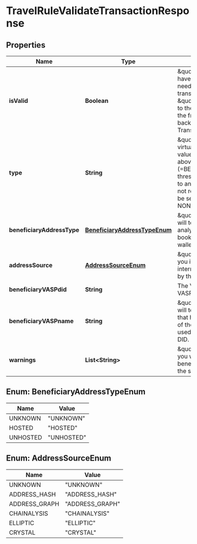

# TravelRuleValidateTransactionResponse


## Properties

| Name | Type | Description | Notes |
|------------ | ------------- | ------------- | -------------|
|**isValid** | **Boolean** | \&quot;isValid\&quot; will tell you if you have collected all the information needed for the travel rule data transfer. Once this field &#x3D; \&quot;true\&quot;, you can move on to the next step which is to transfer the front-end information to your back-end and perform Travel Rule Transaction create |  |
|**type** | **String** | \&quot;type\&quot; will tell you if the virtual asset value converted to FIAT value of the withdrawal request is above (&#x3D;TRAVELRULE) or below (&#x3D;BELOW_THRESHOLD) the threshold in your jurisdiction. If it is to an unhosted wallet which does not require travel rule information to be sent and only collected, it will say NON_CUSTODIAL. |  |
|**beneficiaryAddressType** | [**BeneficiaryAddressTypeEnum**](#BeneficiaryAddressTypeEnum) | \&quot;beneficiaryAddressType\&quot; will tell you if your blockchain analytics provider or internal address book has been able to identify the wallet address. |  |
|**addressSource** | [**AddressSourceEnum**](#AddressSourceEnum) | \&quot;addressSource\&quot; will tell you if the address was found in your internal address book or identified by the blockchain analytics provider. |  |
|**beneficiaryVASPdid** | **String** | The VASP DID of the beneficiary VASP |  |
|**beneficiaryVASPname** | **String** | \&quot;beneficiaryVASPname\&quot; will tell you the name of the VASP that has been identified as the owner of the wallet address. This name is used in a subsequent call to get its DID. |  |
|**warnings** | **List&lt;String&gt;** | \&quot;errors/warnings\&quot; will tell you what information about the beneficiary you need to collect from the sender. |  |



## Enum: BeneficiaryAddressTypeEnum

| Name | Value |
|---- | -----|
| UNKNOWN | &quot;UNKNOWN&quot; |
| HOSTED | &quot;HOSTED&quot; |
| UNHOSTED | &quot;UNHOSTED&quot; |



## Enum: AddressSourceEnum

| Name | Value |
|---- | -----|
| UNKNOWN | &quot;UNKNOWN&quot; |
| ADDRESS_HASH | &quot;ADDRESS_HASH&quot; |
| ADDRESS_GRAPH | &quot;ADDRESS_GRAPH&quot; |
| CHAINALYSIS | &quot;CHAINALYSIS&quot; |
| ELLIPTIC | &quot;ELLIPTIC&quot; |
| CRYSTAL | &quot;CRYSTAL&quot; |




